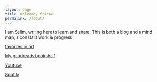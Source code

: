 ```yaml
---
layout: page
title: Welcome, friend!
permalink: /about/
---
```


I am Selim, writing here to learn and share. This is both a blog and a  mind map, a constant work in progress 

[favorites in art](https://artsandculture.google.com/favorite/group/lwICDYo8WqCBLQ)

[​My goodreads bookshelf​](https://www.goodreads.com/review/list/24616331-selim?order=d&shelf=read&sort=avg_rating) 

[Youtube](https://www.youtube.com/channel/UCGn05il3FxxvSrGeF2B0OrA/playlists)

[Spotify](https://open.spotify.com/playlist/0fg1mN68qfYnPphfmfHAez?si=e7vxNG4iQImGmOYz48rzBw)